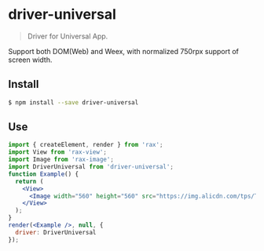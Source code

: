 # driver-universal

> Driver for Universal App.

Support both DOM(Web) and Weex, with normalized 750rpx support of screen width.
## Install

```bash
$ npm install --save driver-universal
```

## Use

```jsx
import { createElement, render } from 'rax';
import View from 'rax-view';
import Image from 'rax-image';
import DriverUniversal from 'driver-universal';
function Example() {
  return (
    <View>
      <Image width="560" height="560" src="https://img.alicdn.com/tps/TB1z.55OFXXXXcLXXXXXXXXXXXX-560-560.jpg" />
    </View>
  );
}
render(<Example />, null, {
  driver: DriverUniversal
});
```
